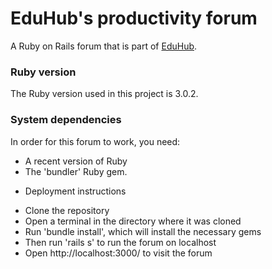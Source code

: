 # EduHub's productivity forum

A Ruby on Rails forum that is part of [EduHub](https://github.com/vladcranga/ulhacks-hackaton).

### Ruby version

The Ruby version used in this project is 3.0.2.

### System dependencies

In order for this forum to work, you need:

- A recent version of Ruby
- The 'bundler' Ruby gem.

* Deployment instructions

- Clone the repository
- Open a terminal in the directory where it was cloned
- Run 'bundle install', which will install the necessary gems
- Then run 'rails s' to run the forum on localhost
- Open http://localhost:3000/ to visit the forum
